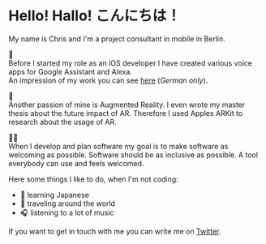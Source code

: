 # Hello! Hallo! こんにちは！

My name is Chris and I'm a project consultant in mobile in Berlin.   

💬  
Before I started my role as an iOS developer I have created various voice apps for Google Assistant and Alexa.    
An impression of my work you can see [here](https://www.youtube.com/watch?v=iUjKNkITuyE) (_German only_).  

👀  
Another passion of mine is Augmented Reality. I even wrote my master thesis about the future impact of AR. Therefore I used Apples ARKit to research about the usage of AR.

🏳️‍🌈  
When I develop and plan software my goal is to make software as welcoming as possible. Software should be as inclusive as possible. 
A tool everybody can use and feels welcomed. 


Here some things I like to do, when I'm not coding: 
* 🎌 learning Japanese 
* 🚄 traveling around the world
* 🎧 listening to a lot of music

If you want to get in touch with me you can write me on [Twitter](https://twitter.com/cteyson).
